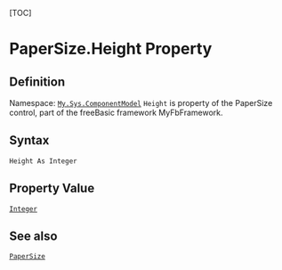 [TOC]
# PaperSize.Height Property

## Definition
Namespace: [`My.Sys.ComponentModel`](My.Sys.ComponentModel.md)
`Height` is property of the PaperSize control, part of the freeBasic framework MyFbFramework.
## Syntax
```freeBasic
Height As Integer
```
## Property Value
[`Integer`]("https://www.freebasic.net/wiki/KeyPgInteger")
## See also
[`PaperSize`](PaperSize.md)
